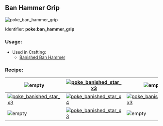 ## Ban Hammer Grip
![poke_ban_hammer_grip](https://github.com/ItsMePok/PFE/assets/136857747/85f6248c-a470-4cb1-88c9-ff685cee1854)


Identifier: **poke:ban_hammer_grip**

### Usage:
* Used in Crafting:
  * [Banished Ban Hammer](https://github.com/ItsMePok/PFE/wiki/Ban-Hammer)
### Recipe:
|![empty](https://github.com/ItsMePok/PFE/assets/136857747/539f7ffa-6950-4eb0-9333-9a4bff3b15de)|[![poke_banished_star_x3](https://github.com/ItsMePok/PFE/assets/136857747/1174ceba-b39a-420f-bc70-6d78bcbe5951)](https://pfewiki.gitbook.io/home/items/banished-stars/banished-star-x3)|![empty](https://github.com/ItsMePok/PFE/assets/136857747/539f7ffa-6950-4eb0-9333-9a4bff3b15de)|
|---|---|---|
|[![poke_banished_star_x3](https://github.com/ItsMePok/PFE/assets/136857747/1174ceba-b39a-420f-bc70-6d78bcbe5951)](https://pfewiki.gitbook.io/home/items/banished-stars/banished-star-x3)|[![poke_banished_star_x4](https://github.com/ItsMePok/PFE/assets/136857747/fe59da80-6212-4204-9d12-39e0bdbc55ff)](https://pfewiki.gitbook.io/home/items/banished-stars/banished-star-x4)|[![poke_banished_star_x3](https://github.com/ItsMePok/PFE/assets/136857747/1174ceba-b39a-420f-bc70-6d78bcbe5951)](https://pfewiki.gitbook.io/home/items/banished-stars/banished-star-x3)|
|![empty](https://github.com/ItsMePok/PFE/assets/136857747/539f7ffa-6950-4eb0-9333-9a4bff3b15de)|[![poke_banished_star_x3](https://github.com/ItsMePok/PFE/assets/136857747/1174ceba-b39a-420f-bc70-6d78bcbe5951)](https://pfewiki.gitbook.io/home/items/banished-stars/banished-star-x3)|![empty](https://github.com/ItsMePok/PFE/assets/136857747/539f7ffa-6950-4eb0-9333-9a4bff3b15de)|